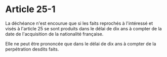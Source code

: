 # Article 25-1

La déchéance n'est encourue que si les faits reprochés à l'intéressé et visés à l'article 25 se sont produits dans le délai de dix ans à compter de la date de l'acquisition de la nationalité française.

Elle ne peut être prononcée que dans le délai de dix ans à compter de la perpétration desdits faits.
